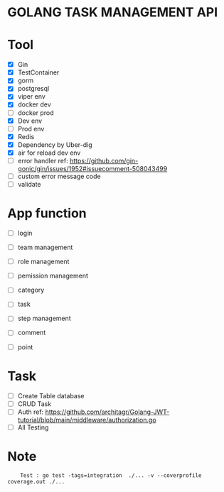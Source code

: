 # GOLANG TASK MANAGEMENT API

# Tool
- [x] Gin
- [x] TestContainer
- [x] gorm
- [x] postgresql
- [x] viper env
- [x] docker dev
- [ ] docker prod
- [x] Dev env
- [ ] Prod env
- [x] Redis
- [x] Dependency by Uber-dig
- [x] air for reload dev env
- [ ] error handler ref: https://github.com/gin-gonic/gin/issues/1952#issuecomment-508043499
- [ ] custom error message code
- [ ] validate

# App function
- [ ] login
- [ ] team management
- [ ] role management
- [ ] pemission management
- [ ] category
- [ ] task
- [ ] step management
- [ ] comment
- [ ] point 

  
# Task

- [ ] Create Table database
- [ ] CRUD Task
- [ ] Auth ref: https://github.com/architagr/Golang-JWT-tutorial/blob/main/middleware/authorization.go
- [ ] All Testing

# Note
```
    Test : go test -tags=integration  ./... -v --coverprofile coverage.out ./...
```